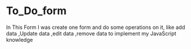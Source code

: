 # To_Do_form
In This Form I was create one form and do some operations on it, like add data ,Update data ,edit data ,remove data to implement my JavaScript knowledge 
